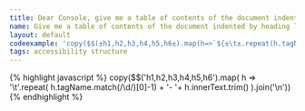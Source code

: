 ```yaml
---
title: Dear Console, give me a table of contents of the document indented by heading level
name: Give me a table of contents of the document indented by heading level
layout: default
codeexample: 'copy($$(±h1,h2,h3,h4,h5,h6±).map(h=>`${±\t±.repeat(h.tagName.match(/\d/)[0]-1)+±- ±}${h.innerText.trim()}`).join(±\n±))'
tags: accessibility structure
---
```


{% highlight javascript %}
copy($$('h1,h2,h3,h4,h5,h6').map( h => 
    '\t'.repeat(
        h.tagName.match(/\d/)[0]-1) + '- '+
        h.innerText.trim()
).join('\n'))
{% endhighlight %}